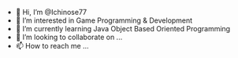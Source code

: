 - 👋 Hi, I’m @Ichinose77
- 👀 I’m interested in Game Programming & Development
- 🌱 I’m currently learning Java Object Based Oriented Programming
- 💞️ I’m looking to collaborate on ...
- 📫 How to reach me ...

<!---
Ichinose77/Ichinose77 is a ✨ special ✨ repository because its `README.md` (this file) appears on your GitHub profile.
You can click the Preview link to take a look at your changes.
--->
